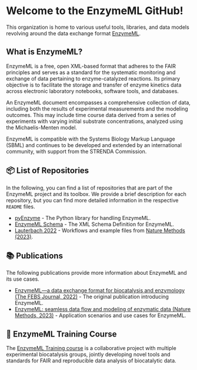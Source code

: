 # Welcome to the EnzymeML GitHub!

This organization is home to various useful tools, libraries, and data models revolving around the data exchange format [EnzymeML](https://enzymeml.org).

## What is EnzymeML?

EnzymeML is a free, open XML-based format that adheres to the FAIR principles and serves as a standard for the systematic monitoring and exchange of data pertaining to enzyme-catalyzed reactions. Its primary objective is to facilitate the storage and transfer of enzyme kinetics data across electronic laboratory notebooks, software tools, and databases.

An EnzymeML document encompasses a comprehensive collection of data, including both the results of experimental measurements and the modeling outcomes. This may include time course data derived from a series of experiments with varying initial substrate concentrations, analyzed using the Michaelis-Menten model.

EnzymeML is compatible with the Systems Biology Markup Language (SBML) and continues to be developed and extended by an international community, with support from the STRENDA Commission.

## 📦 List of Repositories

In the following, you can find a list of repositories that are part of the EnzymeML project and its toolbox. We provide a brief description for each repository, but you can find more detailed information in the respective `README` files.

- [pyEnzyme](https://github.com/EnzymeML/PyEnzyme) - The Python library for handling EnzymeML.
- [EnzymeML Schema](https://github.com/EnzymeML/EnzymeML-Schema) - The XML Schema Definition for EnzymeML.
- [Lauterbach 2022](https://github.com/EnzymeML/Lauterbach_2022) - Workflows and example files from [Nature Methods (2023)](https://www.nature.com/articles/s41592-022-01763-1).

## 📚 Publications

The following publications provide more information about EnzymeML and its use cases.

- [EnzymeML—a data exchange format for biocatalysis and enzymology (The FEBS Journal, 2022)](https://febs.onlinelibrary.wiley.com/doi/full/10.1111/febs.16318) - The original publication introducing EnzymeML.
- [EnzymeML: seamless data flow and modeling of enzymatic data (Nature Methods, 2023)](https://www.nature.com/articles/s41592-022-01763-1) - Application scenarios and use cases for EnzymeML.

## 🤝 EnzymeML Training Course

The [EnzymeML Training course](https://enzymeml.github.io/trainingcourse_website/) is a collaborative project with multiple experimental biocatalysis groups, jointly developing novel tools and standards for FAIR and reproducible data analysis of biocatalytic data.

